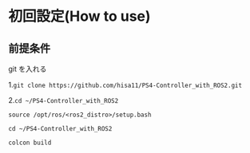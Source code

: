 # 初回設定(How to use)
## 前提条件
git を入れる

1.`git clone https://github.com/hisa11/PS4-Controller_with_ROS2.git`

2.`cd ~/PS4-Controller_with_ROS2`

  `source /opt/ros/<ros2_distro>/setup.bash`
  
  `cd ~/PS4-Controller_with_ROS2`
  
  `colcon build`
